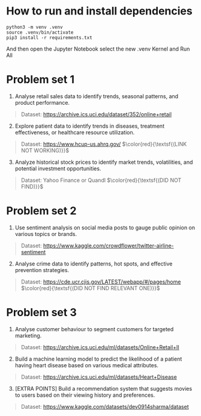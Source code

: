 # How to run and install dependencies

```shell
python3 -m venv .venv
source .venv/bin/activate
pip3 install -r requirements.txt
```

And then open the Jupyter Notebook select the new .venv Kernel and Run All

# Problem set 1

1.  Analyse retail sales data to identify trends, seasonal patterns, and
    product performance.

> Dataset: <https://archive.ics.uci.edu/dataset/352/online+retail>

2.  Explore patient data to identify trends in diseases, treatment
    effectiveness, or healthcare resource utilization.

> Dataset: <https://www.hcup-us.ahrq.gov/> $\color{red}{\textsf{(LINK NOT WORKING)}}$

3.  Analyze historical stock prices to identify market trends,
    volatilities, and potential investment opportunities.

> Dataset: Yahoo Finance or Quandl $\color{red}{\textsf{(DID NOT FIND)}}$

# Problem set 2

1.  Use sentiment analysis on social media posts to gauge public opinion
    on various topics or brands.

> Dataset:
> <https://www.kaggle.com/crowdflower/twitter-airline-sentiment>

2.  Analyse crime data to identify patterns, hot spots, and effective
    prevention strategies.

> Dataset: <https://cde.ucr.cjis.gov/LATEST/webapp/#/pages/home> $\color{red}{\textsf{(DID NOT FIND RELEVANT ONE)}}$

# Problem set 3

1.  Analyse customer behaviour to segment customers for targeted
    marketing.

> Dataset: <https://archive.ics.uci.edu/ml/datasets/Online+Retail+II>

2.  Build a machine learning model to predict the likelihood of a
    patient having heart disease based on various medical attributes.

> Dataset: <https://archive.ics.uci.edu/ml/datasets/Heart+Disease>

3.  \[EXTRA POINTS\] Build a recommendation system that suggests movies
    to users based on their viewing history and preferences.

> Dataset: <https://www.kaggle.com/datasets/dev0914sharma/dataset>
